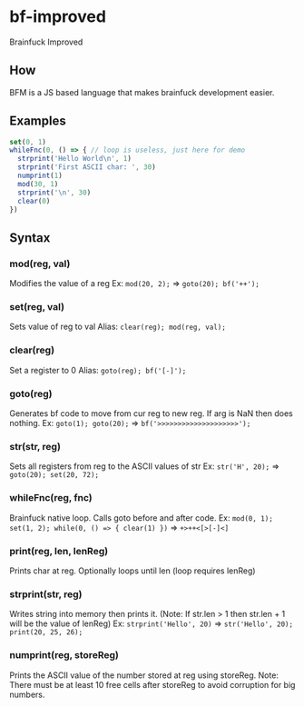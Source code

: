 # bf-improved

Brainfuck Improved

## How

BFM is a JS based language that makes brainfuck development easier.

## Examples

```js
set(0, 1)
whileFnc(0, () => { // loop is useless, just here for demo
  strprint('Hello World\n', 1)
  strprint('First ASCII char: ', 30)
  numprint(1)
  mod(30, 1)
  strprint('\n', 30)
  clear(0)
})
```

## Syntax

### mod(reg, val)

Modifies the value of a reg
Ex: `mod(20, 2);` => `goto(20); bf('++');`

### set(reg, val)

Sets value of reg to val
Alias: `clear(reg); mod(reg, val);`

### clear(reg)

Set a register to 0
Alias: `goto(reg); bf('[-]');`

### goto(reg)

Generates bf code to move from cur reg to new reg. If arg is NaN then does nothing.
Ex: `goto(1); goto(20);` => `bf('>>>>>>>>>>>>>>>>>>>>');`

### str(str, reg)

Sets all registers from reg to the ASCII values of str
Ex: `str('H', 20);` => `goto(20); set(20, 72);`

### whileFnc(reg, fnc)

Brainfuck native loop. Calls goto before and after code.
Ex: `mod(0, 1); set(1, 2); while(0, () => { clear(1) })` => `+>++<[>[-]<]`

### print(reg, len, lenReg)

Prints char at reg.
Optionally loops until len (loop requires lenReg)

### strprint(str, reg)

Writes string into memory then prints it. (Note: If str.len > 1 then str.len + 1 will be the value of lenReg)
Ex: `strprint('Hello', 20)` => `str('Hello', 20); print(20, 25, 26);`

### numprint(reg, storeReg)

Prints the ASCII value of the number stored at reg using storeReg.
Note: There must be at least 10 free cells after storeReg to avoid corruption for big numbers.

